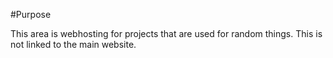 #Purpose

This area is webhosting for projects that are used for random things. This is not linked to the main website.

